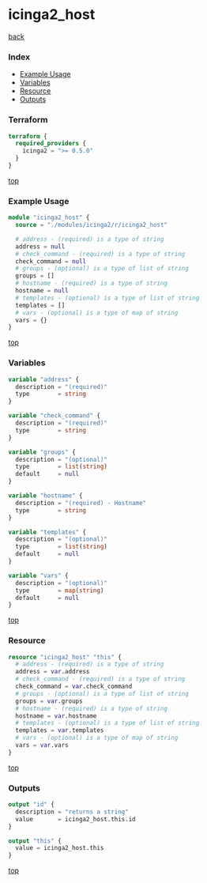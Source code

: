 # icinga2_host

[back](../icinga2.md)

### Index

- [Example Usage](#example-usage)
- [Variables](#variables)
- [Resource](#resource)
- [Outputs](#outputs)

### Terraform

```terraform
terraform {
  required_providers {
    icinga2 = ">= 0.5.0"
  }
}
```

[top](#index)

### Example Usage

```terraform
module "icinga2_host" {
  source = "./modules/icinga2/r/icinga2_host"

  # address - (required) is a type of string
  address = null
  # check_command - (required) is a type of string
  check_command = null
  # groups - (optional) is a type of list of string
  groups = []
  # hostname - (required) is a type of string
  hostname = null
  # templates - (optional) is a type of list of string
  templates = []
  # vars - (optional) is a type of map of string
  vars = {}
}
```

[top](#index)

### Variables

```terraform
variable "address" {
  description = "(required)"
  type        = string
}

variable "check_command" {
  description = "(required)"
  type        = string
}

variable "groups" {
  description = "(optional)"
  type        = list(string)
  default     = null
}

variable "hostname" {
  description = "(required) - Hostname"
  type        = string
}

variable "templates" {
  description = "(optional)"
  type        = list(string)
  default     = null
}

variable "vars" {
  description = "(optional)"
  type        = map(string)
  default     = null
}
```

[top](#index)

### Resource

```terraform
resource "icinga2_host" "this" {
  # address - (required) is a type of string
  address = var.address
  # check_command - (required) is a type of string
  check_command = var.check_command
  # groups - (optional) is a type of list of string
  groups = var.groups
  # hostname - (required) is a type of string
  hostname = var.hostname
  # templates - (optional) is a type of list of string
  templates = var.templates
  # vars - (optional) is a type of map of string
  vars = var.vars
}
```

[top](#index)

### Outputs

```terraform
output "id" {
  description = "returns a string"
  value       = icinga2_host.this.id
}

output "this" {
  value = icinga2_host.this
}
```

[top](#index)